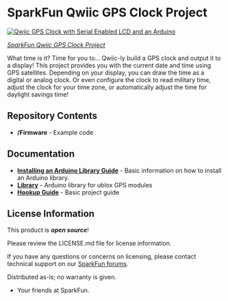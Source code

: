SparkFun Qwiic GPS Clock Project
========================================

[![Qwiic GPS Clock with Serial Enabled LCD and an Arduino](https://cdn.sparkfun.com/r/600-600/assets/learn_tutorials/1/2/6/3/Qwiic_GPS_Clock_SerLCD_Arduino_RedBoard.jpg)](https://learn.sparkfun.com/tutorials/qwiic-gps-clock)

[*SparkFun Qwiic GPS Clock Project*](https://learn.sparkfun.com/tutorials/qwiic-gps-clock)

What time is it? Time for you to... Qwiic-ly build a GPS clock and output it to a display! This project provides you with the current date and time using GPS satellites. Depending on your display, you can draw the time as a digital or analog clock. Or even configure the clock to read military time, adjust the clock for your time zone, or automatically adjust the time for daylight savings time!

Repository Contents
-------------------

* **/Firmware** - Example code 

Documentation
--------------

* **[Installing an Arduino Library Guide](https://learn.sparkfun.com/tutorials/installing-an-arduino-library)** - Basic information on how to install an Arduino library.
* **[Library](https://github.com/sparkfun/SparkFun_Ublox_Arduino_Library)** - Arduino library for ublox GPS modules
* **[Hookup Guide](https://learn.sparkfun.com/tutorials/qwiic-gps-clock)** - Basic project guide
  
  
License Information
-------------------

This product is _**open source**_! 

Please review the LICENSE.md file for license information. 

If you have any questions or concerns on licensing, please contact technical support on our [SparkFun forums](https://forum.sparkfun.com/viewforum.php?f=152).

Distributed as-is; no warranty is given.

- Your friends at SparkFun.

_<COLLABORATION CREDIT>_
